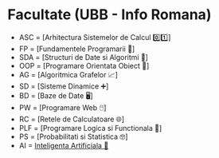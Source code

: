 # Facultate (UBB - Info Romana)
 - ASC = [Arhitectura Sistemelor de Calcul 0️⃣1️⃣]
 - FP = [Fundamentele Programarii 🐍]
 - SDA = [Structuri de Date si Algoritmi 🌲]
 - OOP = [Programare Orientata Obiect 🔗]
 - AG = [Algoritmica Grafelor 📈]
 - SD = [Sisteme Dinamice ➕]
 - BD = [Baze de Date 🖥️]
 - PW = [Programare Web 🖱️]
 - RC = [Retele de Calculatoare 🌐]
 - PLF = [Programare Logica si Functionala 🌵]
 - PS = [Probabilitati si Statistica 🤓]
 - AI = [Inteligenta Artificiala 🤖](https://github.com/IvancuAndrei/Facultate/tree/main/AI)
   
